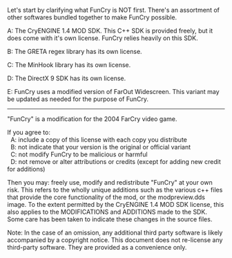 Let's start by clarifying what FunCry is NOT first. There's an assortment of
other softwares bundled together to make FunCry possible.

A: The CryENGINE 1.4 MOD SDK. This C++ SDK is provided freely, but it does
come with it's own license. FunCry relies heavily on this SDK.

B: The GRETA regex library has its own license.

C: The MinHook library has its own license.

D: The DirectX 9 SDK has its own license.

E: FunCry uses a modified version of FarOut Widescreen. This variant may
be updated as needed for the purpose of FunCry.

--------------------------------------------------------------------------

"FunCry" is a modification for the 2004 FarCry video game.

If you agree to:<br>
  A: include a copy of this license with each copy you distribute<br>
  B: not indicate that your version is the original or official variant<br>
  C: not modify FunCry to be malicious or harmful<br>
  D: not remove or alter attributions or credits (except for adding new credit for additions)

Then you may: freely use, modify and redistribute "FunCry" at your own
risk. This refers to the wholly unique additions such as the various c++
files that provide the core functionality of the mod, or the modpreview.dds
image. To the extent permitted by the CryENGINE 1.4 MOD SDK license, this
also applies to the MODIFICATIONS and ADDITIONS made to the SDK. Some care
has been taken to indicate these changes in the source files.

Note: In the case of an omission, any additional third party software is
likely accompanied by a copyright notice. This document does not re-license
any third-party software. They are provided as a convenience only.

